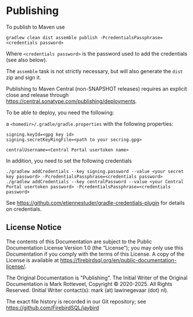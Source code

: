 <!--
SPDX-FileCopyrightText: Copyright 2020-2025 Mark Rotteveel
SPDX-License-Identifier: LicenseRef-PDL-1.0
-->
Publishing
==========

To publish to Maven use

```
gradlew clean dist assemble publish -PcredentialsPassphrase=<credentials password>
```
Where `<credentials password>` is the password used to add the credentials (see
also below).

The `assemble` task is not strictly necessary, but will also generate the `dist`
zip and sign it.

Publishing to Maven Central (non-SNAPSHOT releases) requires an explicit close 
and release through <https://central.sonatype.com/publishing/deployments>.

To be able to deploy, you need the following:

a `<homedir>/.gradle/gradle.properties` with the following properties:

```
signing.keyId=<gpg key id>
signing.secretKeyRingFile=<path to your secring.gpg> 

centralUsername=<Central Portal usertoken name>
```

In addition, you need to set the following credentials

```
./gradlew addCredentials --key signing.password --value <your secret key password> -PcredentialsPassphrase=<credentials password> 
./gradlew addCredentials --key centralPassword --value <your Central Portal usertoken password> -PcredentialsPassphrase=<credentials password> 
```

See https://github.com/etiennestuder/gradle-credentials-plugin for details on
credentials.

## License Notice

The contents of this Documentation are subject to the Public Documentation
License Version 1.0 (the “License”); you may only use this Documentation if you
comply with the terms of this License. A copy of the License is available at
<https://firebirdsql.org/en/public-documentation-license/>.

The Original Documentation is "Publishing".
The Initial Writer of the Original Documentation is Mark Rotteveel,
Copyright © 2020-2025. All Rights Reserved. (Initial Writer contact(s):
mark (at) lawinegevaar (dot) nl).

<!--
Contributor(s): ______________________________________.
Portions created by ______ are Copyright © _________ [Insert year(s)]. All Rights Reserved.
(Contributor contact(s): ________________ [Insert hyperlink/alias]).
-->

The exact file history is recorded in our Git repository; see
<https://github.com/FirebirdSQL/jaybird>
